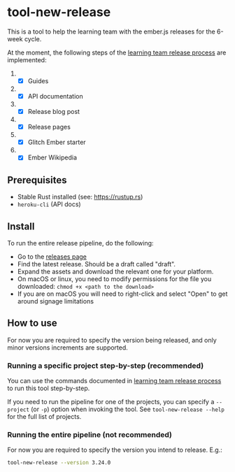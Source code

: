 # tool-new-release

This is a tool to help the learning team with the ember.js releases for the 6-week cycle.

At the moment, the following steps of the [learning team release process](https://github.com/ember-learn/handbook/blob/master/ember-releases.md) are implemented:

1. - [x] Guides
2. - [x] API documentation
3. - [x] Release blog post
4. - [x] Release pages
5. - [x] Glitch Ember starter
6. - [x] Ember Wikipedia

## Prerequisites

- Stable Rust installed (see: https://rustup.rs)
- `heroku-cli` (API docs)

## Install

To run the entire release pipeline, do the following:

- Go to the [releases page](https://github.com/ember-learn/tool-new-release/releases)
- Find the latest release. Should be a draft called "draft".
- Expand the assets and download the relevant one for your platform.
- On macOS or linux, you need to modify permissions for the file you downloaded: `chmod +x <path to the download>`
- If you are on macOS you will need to right-click and select "Open" to get around signage limitations

## How to use

For now you are required to specify the version being released, and only minor versions increments are supported.

### Running a specific project step-by-step (recommended)

You can use the commands documented in [learning team release process](https://github.com/ember-learn/handbook/blob/master/ember-releases.md) to run this tool step-by-step.

If you need to run the pipeline for one of the projects, you can specify a `--project` (or `-p`) option when invoking the tool.
See `tool-new-release --help` for the full list of projects.

### Running the entire pipeline (not recommended) 

For now you are required to specify the version you intend to release. E.g.:

```bash
tool-new-release --version 3.24.0
```

